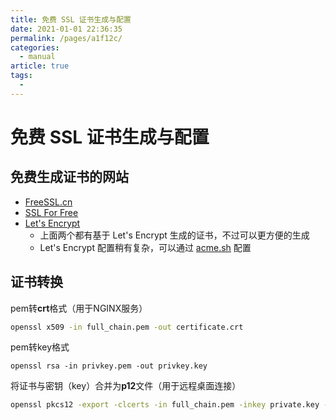 ```yaml
---
title: 免费 SSL 证书生成与配置
date: 2021-01-01 22:36:35
permalink: /pages/a1f12c/
categories: 
  - manual
article: true
tags: 
  - 
---
```

# 免费 SSL 证书生成与配置

## 免费生成证书的网站

- [FreeSSL.cn](https://freessl.cn/)
- [SSL For Free](https://www.sslforfree.com/)
- [Let's Encrypt](https://letsencrypt.org/)
  - 上面两个都有基于 Let's Encrypt 生成的证书，不过可以更方便的生成
  - Let's Encrypt 配置稍有复杂，可以通过 [acme.sh](https://github.com/acmesh-official/acme.sh) 配置

## 证书转换

pem转**crt**格式（用于NGINX服务）

```sh
openssl x509 -in full_chain.pem -out certificate.crt  
```

pem转key格式

```shell
openssl rsa -in privkey.pem -out privkey.key  
```

将证书与密钥（key）合并为**p12**文件（用于远程桌面连接）

```sh
openssl pkcs12 -export -clcerts -in full_chain.pem -inkey private.key -out certificate.p12
```
